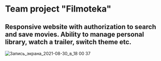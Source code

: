 # Team project "Filmoteka"
## Responsive website with authorization to search and save movies. Ability to manage personal library, watch a trailer, switch theme etc.
![Запись_экрана_2021-08-30_в_18 00 37](https://user-images.githubusercontent.com/73663314/131361944-3a0e73c1-dcc7-4677-b87d-1f4f706a332c.gif)
